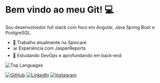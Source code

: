 # Bem vindo ao meu Git! :computer:

Sou desenvolvedor full stack com foco em Angular, Java Spring Boot e PostgreSQL.

- 💼 Trabalho atualmente na Spincare
- 📊 Experiência com JasperReports
- 🔧 Estudando DevOps e aprofundando em back-end

![Top Languages](https://github-readme-stats.vercel.app/api/top-langs/?username=Rafael-Alex-Hammes&layout=compact)

[![GitHub](https://img.shields.io/badge/-GitHub-181717?style=flat&logo=github&logoColor=white)](https://github.com/Rafael-Alex-Hammes)
[![LinkedIn](https://img.shields.io/badge/-LinkedIn-0077B5?style=flat&logo=linkedin&logoColor=white)](https://www.linkedin.com/in/rafael-alex-hammes/)
[![Instagram](https://img.shields.io/badge/-LinkedIn-0077B5?style=flat&logo=instagram&logoColor=white)](https://www.instagram.com/___raffhammes/)


